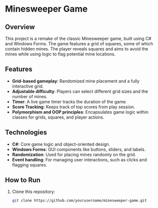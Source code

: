 # Minesweeper Game

## Overview
This project is a remake of the classic Minesweeper game, built using C# and Windows Forms. The game features a grid of squares, some of which contain hidden mines. The player reveals squares and aims to avoid the mines while using logic to flag potential mine locations.

## Features
- **Grid-based gameplay**: Randomized mine placement and a fully interactive grid.
- **Adjustable difficulty**: Players can select different grid sizes and the number of mines.
- **Timer**: A live game timer tracks the duration of the game.
- **Score Tracking**: Keeps track of top scores from play session.
- **Polymorphism and OOP principles**: Encapsulates game logic within classes for grids, squares, and player actions.

## Technologies
- **C#**: Core game logic and object-oriented design.
- **Windows Forms**: GUI components like buttons, sliders, and labels.
- **Randomization**: Used for placing mines randomly on the grid.
- **Event handling**: For managing user interactions, such as clicks and flagging squares.

## How to Run
1. Clone this repository:  
   ```bash
   git clone https://github.com/yourusername/minesweeper-game.git
